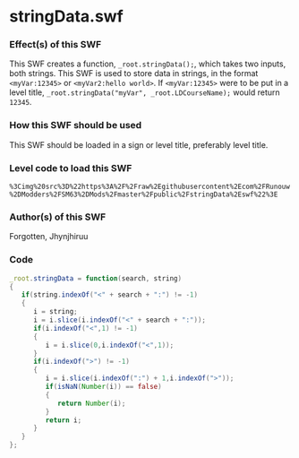 # stringData.swf

### Effect(s) of this SWF
This SWF creates a function, `_root.stringData();`, which takes two inputs, both strings. This SWF is used to store data in strings, in the format `<myVar:12345>` or `<myVar2:hello world>`. If `<myVar:12345>` were to be put in a level title, `_root.stringData("myVar", _root.LDCourseName);` would return `12345`.

### How this SWF should be used
This SWF should be loaded in a sign or level title, preferably level title.

### Level code to load this SWF
`%3Cimg%20src%3D%22https%3A%2F%2Fraw%2Egithubusercontent%2Ecom%2FRunouw%2DModders%2FSM63%2DMods%2Fmaster%2Fpublic%2FstringData%2Eswf%22%3E`

### Author(s) of this SWF
Forgotten, Jhynjhiruu

### Code
```actionscript
_root.stringData = function(search, string)
{
   if(string.indexOf("<" + search + ":") != -1)
   {
      i = string;
      i = i.slice(i.indexOf("<" + search + ":"));
      if(i.indexOf("<",1) != -1)
      {
         i = i.slice(0,i.indexOf("<",1));
      }
      if(i.indexOf(">") != -1)
      {
         i = i.slice(i.indexOf(":") + 1,i.indexOf(">"));
         if(isNaN(Number(i)) == false)
         {
            return Number(i);
         }
         return i;
      }
   }
};
```

